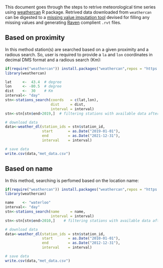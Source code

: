 This document goes through the steps to retrive meteorological time series using [weathercan](https://github.com/ropensci/weathercan/) R package. Retrived data downloaded from `weathercan` can be digested to a [missing value imputation tool](http://raven.uwaterloo.ca/) devised for filling any missing values and generating [Raven](http://raven.uwaterloo.ca/)  complient `.rvt` files.

## Based on proximity
In this method station(s) are searched based on a given proximity and a radious search. So, user is required to provide a `la` and `lon` coordinates in decimal DMS format and a radious search (Km):

``` r
if(require("weathercan")) install.packages("weathercan",repos = "https://ropensci.r-universe.dev")
library(weathercan)

lat     <-  43.4  # degree
lon     <- -80.5  # degree
dist    <-  30    # Km
interval<- "day"
stn<-stations_search(coords   = c(lat,lon),
                     dist     = dist,
                     interval = interval)
stn<-stn[stn$end>2019,]  # filtering stations with available data after 2019

# download data
data<-weather_dl(station_ids = stn$station_id,
                 start       = as.Date("2019-01-01"),
                 end         = as.Date("2021-12-31"),
                 interval    = interval)

# save data
write.csv(data,"met_data.csv")
```

## Based on name
In this method, searching is perfomed based on the location name:

``` r
if(require("weathercan")) install.packages("weathercan",repos = "https://ropensci.r-universe.dev")
library(weathercan)

name    <- "waterloo"
interval<- "day"
stn<-stations_search(name     = name,
                     interval = interval)
stn<-stn[stn$end>2010,]    # filtering stations with available data after 2000

# download data
data<-weather_dl(station_ids = stn$station_id,
                 start       = as.Date("2010-01-01"),
                 end         = as.Date("2012-12-31"),
                 interval    = interval)

# save data
write.csv(data,"met_data.csv")
```
